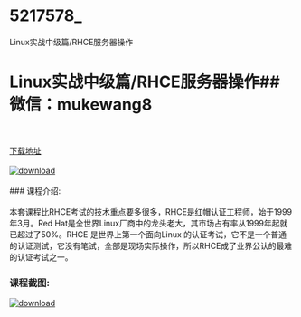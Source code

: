 # 5217578_
Linux实战中级篇/RHCE服务器操作
# Linux实战中级篇/RHCE服务器操作## 微信：mukewang8
<br/></br>[下载地址](http://www.36tz.cn/article/5217578 "下载地址")
<br/></br>[![download](http://36tz.cn/muke_img/2021_01_1-47-300x162.png "下载地址")](http://www.36tz.cn/article/5217578 "下载地址")
<br/></br>### 课程介绍:<br/></br>本套课程比RHCE考试的技术重点要多很多，RHCE是红帽认证工程师，始于1999年3月。Red Hat是全世界Linux厂商中的龙头老大，其市场占有率从1999年起就已超过了50%。RHCE 是世界上第一个面向Linux 的认证考试，它不是一个普通的认证测试，它没有笔试，全部是现场实际操作，所以RHCE成了业界公认的最难的认证考试之一。

### 课程截图:
[![download](http://36tz.cn/muke_img/2021_01_2-55.png "下载地址")](http://www.36tz.cn/article/5217578 "下载地址")
